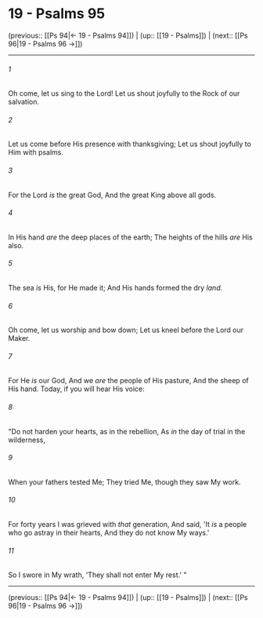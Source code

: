 # 19 - Psalms 95

(previous:: [[Ps 94|← 19 - Psalms 94]]) | (up:: [[19 - Psalms]]) | (next:: [[Ps 96|19 - Psalms 96 →]])

***


###### 1 
Oh come, let us sing to the Lord! Let us shout joyfully to the Rock of our salvation. 

###### 2 
Let us come before His presence with thanksgiving; Let us shout joyfully to Him with psalms. 

###### 3 
For the Lord _is_ the great God, And the great King above all gods. 

###### 4 
In His hand _are_ the deep places of the earth; The heights of the hills _are_ His also. 

###### 5 
The sea _is_ His, for He made it; And His hands formed the dry _land._ 

###### 6 
Oh come, let us worship and bow down; Let us kneel before the Lord our Maker. 

###### 7 
For He _is_ our God, And we _are_ the people of His pasture, And the sheep of His hand. Today, if you will hear His voice: 

###### 8 
"Do not harden your hearts, as in the rebellion, As _in_ the day of trial in the wilderness, 

###### 9 
When your fathers tested Me; They tried Me, though they saw My work. 

###### 10 
For forty years I was grieved with _that_ generation, And said, 'It _is_ a people who go astray in their hearts, And they do not know My ways.' 

###### 11 
So I swore in My wrath, 'They shall not enter My rest.' "

***

(previous:: [[Ps 94|← 19 - Psalms 94]]) | (up:: [[19 - Psalms]]) | (next:: [[Ps 96|19 - Psalms 96 →]])
